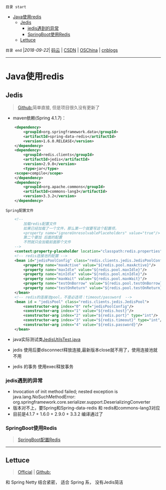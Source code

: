 `目录 start`
 
- [Java使用redis](#java使用redis)
    - [Jedis](#jedis)
        - [jedis遇到的异常](#jedis遇到的异常)
        - [SpringBoot使用Redis](#springboot使用redis)
    - [Lettuce](#lettuce)

`目录 end` |_2018-09-22_| [码云](https://gitee.com/gin9) | [CSDN](http://blog.csdn.net/kcp606) | [OSChina](https://my.oschina.net/kcp1104) | [cnblogs](http://www.cnblogs.com/kuangcp)
****************************************
# Java使用redis
## Jedis
> [Github:](https://github.com/xetorthio/jedis)简单直接, 但是项目很久没有更新了

- maven依赖(Spring 4.1.7)：
```xml
    <dependency>
        <groupId>org.springframework.data</groupId>
        <artifactId>spring-data-redis</artifactId>
        <version>1.6.0.RELEASE</version>
    </dependency>
    <dependency>
        <groupId>redis.clients</groupId>
        <artifactId>jedis</artifactId>
        <version>2.9.0</version>
        <type>jar</type>
    <scope>compile</scope>
    </dependency>
    <dependency>
        <groupId>org.apache.commons</groupId>
        <artifactId>commons-lang3</artifactId>
        <version>3.3.2</version>
    </dependency>
```
`Spring配置文件`
```xml
    <!--
        加载redis配置文件 
        如果已经加载了一个文件，那么第一个就要写这个配置项，
        <property name="ignoreUnresolvablePlaceholders" value="true"/>
        第二个要加 后面的配置 
        不然就只会加载前面那个文件
    -->
    <context:property-placeholder location="classpath:redis.properties" ignore-unresolvable="true"/>
    <!-- redis连接池的配置 -->
    <bean id="jedisPoolConfig" class="redis.clients.jedis.JedisPoolConfig">
        <property name="maxActive" value="${redis.pool.maxActive}"/>
        <property name="maxIdle" value="${redis.pool.maxIdle}"/>
        <property name="minIdle" value="${redis.pool.minIdle}"/>
        <property name="maxWait" value="${redis.pool.maxWait}"/>
        <property name="testOnBorrow" value="${redis.pool.testOnBorrow}"/>
        <property name="testOnReturn" value="${redis.pool.testOnReturn}"/>
    </bean>
    <!-- redis的连接池pool，不是必选项：timeout/password  -->
    <bean id = "jedisPool" class="redis.clients.jedis.JedisPool">
        <constructor-arg index="0" ref="jedisPoolConfig"/>
        <constructor-arg index="1" value="${redis.host}"/>
        <constructor-arg index="2" value="${redis.port}" type="int"/>
        <constructor-arg index="3" value="${redis.timeout}" type="int"/>
        <constructor-arg index="4" value="${redis.password}"/>
    </bean>
```

- java实际测试类[JedisUtilsTest.java](https://github.com/Kuangcp/Maven_SSM/blob/master/src/test/java/redis/JedisUtilTest.java)

- jedis 使用后要disconnect释放连接,最新版本close就不用了，使用连接池就不用
- jedis 的事务 使用exec释放事务

### jedis遇到的异常
- Invocation of init method failed; nested exception is java.lang.NoSuchMethodError: org.springframework.core.serializer.support.DeserializingConverter
- 版本对不上，要Spring和Spring-data-redis 和 redis和commons-lang3对应
- 目前是4.1.7 + 1.6.0 + 2.9.0 + 3.3.2 编译通过了	

### SpringBoot使用Redis
> [SpringBoot配置Redis](/Java/Spring/SpringBootDatabase.md)	

*********************
## Lettuce
> [Official](https://lettuce.io/) | [Github:](https://github.com/lettuce-io/lettuce-core)

和 Spring Netty 结合紧密， 适合 Spring 系， 没有Jedis简洁

